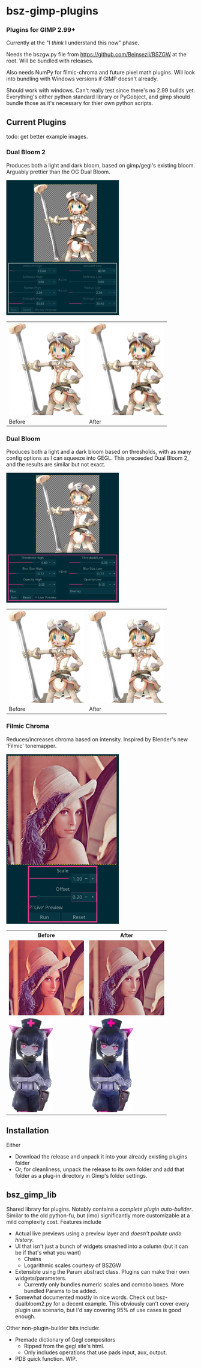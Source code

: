 # bsz-gimp-plugins
### Plugins for GIMP 2.99+
Currently at the "I *think* I understand this now" phase.

Needs the bszgw.py file from https://github.com/Beinsezii/BSZGW at the root. Will be bundled with releases.

Also needs NumPy for filmic-chroma and future pixel math plugins. Will look into bundling with Windows versions if GIMP doesn't already.

Should work with windows. Can't really test since there's no 2.99 builds yet. Everything's either python standard library or PyGobject, and gimp should bundle those as it's necessary for thier own python scripts.

## Current Plugins
todo: get better example images.
### Dual Bloom 2
Produces both a light and dark bloom, based on gimp/gegl's existing bloom. Arguably prettier than the OG Dual Bloom.

<img width=300 src="./bsz-dualbloom2/during.png" />
<table class="img-compare">
  <tr>
    <th><img width=200 src="./bsz-dualbloom2/before.png" alt="Before" /></th>
    <th><img width=200 src="./bsz-dualbloom2/after.png" alt="After" /></th>
  </tr>
  <tr>
    <td>Before</td>
    <td>After</td>
  </tr>
</table>

### Dual Bloom
Produces both a light and a dark bloom based on thresholds, with as many config options as I can squeeze into GEGL. This preceeded Dual Bloom 2, and the results are similar but not exact.

<img width=300 src="./bsz-dualbloom/during.png" />
<table class="img-compare">
  <tr>
    <th><img width=200 src="./bsz-dualbloom/before.png" alt="Before" /></th>
    <th><img width=200 src="./bsz-dualbloom/after.png" alt="After" /></th>
  </tr>
  <tr>
    <td>Before</td>
    <td>After</td>
  </tr>
</table>

### Filmic Chroma
Reduces/increases chroma based on intensity. Inspired by Blender's new 'Filmic' tonemapper.

<img width=300 src="./bsz-filmic-chroma/during.png" />
<table class="img-compare">
  <tr>
    <th>Before</th>
    <th>After</th>
  </tr>
  <tr>
    <td><img width=200 src="./bsz-filmic-chroma/before.png" alt="Before" /></td>
    <td><img width=200 src="./bsz-filmic-chroma/after.png" alt="After" /></td>
  </tr>
  <tr>
    <td><img height=250 src="./bsz-filmic-chroma/before2.png" alt="Before" /></td>
    <td><img height=250 src="./bsz-filmic-chroma/after2.png" alt="After" /></td>
  </tr>
</table>

## Installation
Either
 - Download the release and unpack it into your already existing plugins folder
 - Or, for cleanliness, unpack the release to its own folder and add that folder as a plug-in directory in Gimp's folder settings.

## bsz_gimp_lib
Shared library for plugins. Notably contains a *complete plugin auto-builder*. Similar to the old python-fu, but (imo) significantly more customizable at a mild complexity cost. Features include
 - Actual live previews using a preview layer and *doesn't pollute undo history*.
 - UI that isn't just a bunch of widgets smashed into a column (but it can be if that's what you want)
   - Chains
   - Logarithmic scales courtesy of BSZGW
 - Extensible using the Param abstract class. Plugins can make their own widgets/parameters.
   - Currently only bundles numeric scales and comobo boxes. More bundled Params to be added.
 - Somewhat documented mostly in nice words.
Check out bsz-dualbloom2.py for a decent example. This obviously can't cover every plugin use scenario, but I'd say covering 95% of use cases is good enough. 

Other non-plugin-builder bits include:
 - Premade dictionary of Gegl compositors
   - Ripped from the gegl site's html.
   - Only includes operations that use pads input, aux, output.
 - PDB quick function. WIP.
